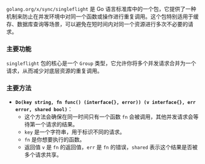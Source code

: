 `golang.org/x/sync/singleflight` 是 Go 语言标准库中的一个包，它提供了一种机制来防止在并发环境中对同一个函数或操作进行重复调用。这个包特别适用于缓存、数据库查询等场景，可以避免在短时间内对同一个资源进行多次不必要的请求。

### 主要功能

`singleflight` 包的核心是一个 `Group` 类型，它允许你将多个并发请求合并为一个请求，从而减少对底层资源的重复调用。

### 主要方法

- **`Do(key string, fn func() (interface{}, error)) (v interface{}, err error, shared bool)`**：
  - 这个方法会确保在同一时间只有一个函数 `fn` 会被调用，其他并发请求会等待第一个请求的结果。
  - `key` 是一个字符串，用于标识不同的请求。
  - `fn` 是你想要执行的函数。
  - 返回值 `v` 是 `fn` 的返回值，`err` 是 `fn` 的错误，`shared` 表示这个结果是否被多个请求共享。
